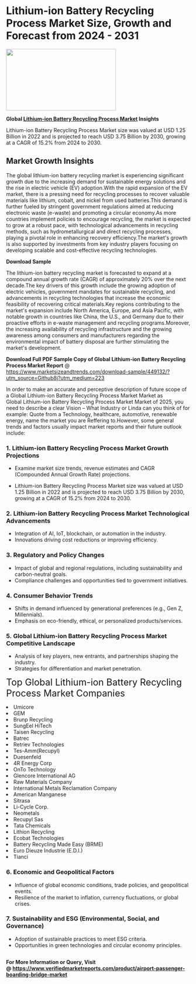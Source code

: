 <H1>Lithium-ion Battery Recycling Process Market Size, Growth and Forecast from 2024 - 2031</H1><img class="aligncenter size-medium wp-image-584254" src="https://thirdeyenews.in/wp-content/uploads/2024/09/Global-Market-Research-300x168.jpeg" alt="" width="300" height="168" /><p><strong>Global&nbsp;<a href="https://www.marketsizeandtrends.com/download-sample/449132/?utm_source=Github8j?utm_medium=223">Lithium-ion Battery Recycling Process Market</a> Insights</strong></p><p>Lithium-ion Battery Recycling Process Market size was valued at USD 1.25 Billion in 2022 and is projected to reach USD 3.75 Billion by 2030, growing at a CAGR of 15.2% from 2024 to 2030.</p><p><h2>Market Growth Insights</h2> <p>The global lithium-ion battery recycling market is experiencing significant growth due to the increasing demand for sustainable energy solutions and the rise in electric vehicle (EV) adoption.With the rapid expansion of the EV market, there is a pressing need for recycling processes to recover valuable materials like lithium, cobalt, and nickel from used batteries.This demand is further fueled by stringent government regulations aimed at reducing electronic waste (e-waste) and promoting a circular economy.As more countries implement policies to encourage recycling, the market is expected to grow at a robust pace, with technological advancements in recycling methods, such as hydrometallurgical and direct recycling processes, playing a pivotal role in enhancing recovery efficiency.The market's growth is also supported by investments from key industry players focusing on developing scalable and cost-effective recycling technologies.</p> <p><strong>Download Sample</strong></p> <p>The lithium-ion battery recycling market is forecasted to expand at a compound annual growth rate (CAGR) of approximately 20% over the next decade.The key drivers of this growth include the growing adoption of electric vehicles, government mandates for sustainable recycling, and advancements in recycling technologies that increase the economic feasibility of recovering critical materials.Key regions contributing to the market's expansion include North America, Europe, and Asia Pacific, with notable growth in countries like China, the U.S., and Germany due to their proactive efforts in e-waste management and recycling programs.Moreover, the increasing availability of recycling infrastructure and the growing awareness among consumers and manufacturers regarding the environmental impact of battery disposal are further stimulating the market's development.</p> <p><span class=""><strong>Download Full PDF Sample Copy of Global Lithium-ion Battery Recycling Process Market Report</strong> @ <a href="https://www.marketsizeandtrends.com/download-sample/449132/?utm_source=Github8j?utm_medium=223" target="_blank">https://www.marketsizeandtrends.com/download-sample/449132/?utm_source=Github8j?utm_medium=223</a></span></p><p>In order to make an accurate and perceptive description of future scope of a Global&nbsp;Lithium-ion Battery Recycling Process Market Market as Global&nbsp;Lithium-ion Battery Recycling Process Market Market of 2025, you need to describe a clear Vision &ndash; What Industry or Linda can you think of for example: Quote from a Technology, healthcare, automotive, renewable energy, name the market you are Reffering to.However, some general trends and factors usually impact market reports and their future outlook include:</p><h3>1.&nbsp;<strong>Lithium-ion Battery Recycling Process Market Growth Projections</strong></h3><ul><li>Examine market size trends, revenue estimates and CAGR (Compounded Annual Growth Rate) projections.</li><li><p>Lithium-ion Battery Recycling Process Market size was valued at USD 1.25 Billion in 2022 and is projected to reach USD 3.75 Billion by 2030, growing at a CAGR of 15.2% from 2024 to 2030.</p></li></ul><h3>2.&nbsp;<strong>Lithium-ion Battery Recycling Process Market Technological Advancements</strong></h3><ul><li>Integration of AI, IoT, blockchain, or automation in the industry.</li><li>Innovations driving cost reductions or improving efficiency.</li></ul><h3>3.&nbsp;<strong>Regulatory and Policy Changes</strong></h3><ul><li>Impact of global and regional regulations, including sustainability and carbon-neutral goals.</li><li>Compliance challenges and opportunities tied to government initiatives.</li></ul><h3>4.&nbsp;<strong>Consumer Behavior Trends</strong></h3><ul><li>Shifts in demand influenced by generational preferences (e.g., Gen Z, Millennials).</li><li>Emphasis on eco-friendly, ethical, or personalized products/services.</li></ul><h3>5.&nbsp;<strong>Global Lithium-ion Battery Recycling Process Market Competitive Landscape</strong></h3><ul><li>Analysis of key players, new entrants, and partnerships shaping the industry.</li><li>Strategies for differentiation and market penetration.</li></ul><p data-pm-slice="1 1 []"><span style="color: inherit; font-family: inherit; font-size: 25px;">Top Global Lithium-ion Battery Recycling Process Market Companies</span></p><div class="" data-test-id=""><p><li>Umicore</li><li> GEM</li><li> Brunp Recycling</li><li> SungEel HiTech</li><li> Taisen Recycling</li><li> Batrec</li><li> Retriev Technologies</li><li> Tes-Amm(Recupyl)</li><li> Duesenfeld</li><li> 4R Energy Corp</li><li> OnTo Technology</li><li> Glencore International AG</li><li> Raw Materials Company</li><li> International Metals Reclamation Company</li><li> American Manganese</li><li> Sitrasa</li><li> Li-Cycle Corp.</li><li> Neometals</li><li> Recupyl Sas</li><li> Tata Chemicals</li><li> Lithion Recycling</li><li> Ecobat Technologies</li><li> Battery Recycling Made Easy (BRME)</li><li> Euro Dieuze Industrie (E.D.I.)</li><li> Tianci</li></p></div><h3>6.&nbsp;<strong>Economic and Geopolitical Factors</strong></h3><ul><li>Influence of global economic conditions, trade policies, and geopolitical events.</li><li>Resilience of the market to inflation, currency fluctuations, or global crises.</li></ul><h3>7.&nbsp;<strong>Sustainability and ESG (Environmental, Social, and Governance)</strong></h3><ul><li>Adoption of sustainable practices to meet ESG criteria.</li><li>Opportunities in green technologies and circular economy principles.</li></ul><h2><strong style="font-size: 14px;">For More Information or Query, Visit @&nbsp;</strong><a style="background-color: #ffffff; font-size: 14px;" href="https://www.marketsizeandtrends.com/report/lithium-ion-battery-recycling-process-market/" target="_blank">https://www.verifiedmarketreports.com/product/airport-passenger-boarding-bridge-market</a></h2>